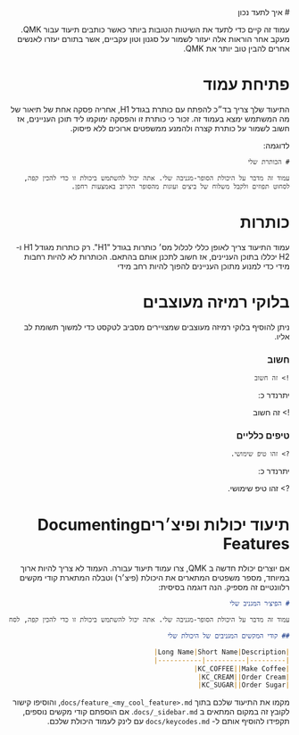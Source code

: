 <div dir="rtl" markdown="1">
# איך לתעד נכון

עמוד זה קיים כדי לתעד את השיטות הטובות ביותר כאשר כותבים תיעוד עבור QMK. מעקב אחר הוראות אלה יעזור לשמור על סגנון וטון עקביים, אשר בתורם יעזרו לאנשים אחרים להבין טוב יותר את QMK.

# פתיחת עמוד

התיעוד שלך צריך בד״כ להפתח עם כותרת בגודל H1, אחריה פסקה אחת של תיאור של מה המשתמש ימצא בעמוד זה.
זכור כי כותרת זו והפסקה ימוקמו ליד תוכן העניינים, אז חשוב לשמור על כותרת קצרה ולהמנע ממשפטים ארוכים ללא פיסוק.

לדוגמה:

```
# הכותרת שלי

עמוד זה מדבר על היכולת הסופר-מגניבה שלי. אתה יכול להשתמש ביכולת זו כדי להכין קפה, לסחוט תפוזים ולקבל משלוח של ביצים ועוגות מהסופר הקרוב באמצעות רחפן.
```

# כותרות

עמוד התיעוד צריך לאופן כללי לכלול מס׳ כותרות בגודל "H1". רק כותרות מגודל H1 ו- H2 יכללו בתוכן העניינים, אז חשוב לתכנן אותם בהתאם. הכותרות לא להיות רחבות מידי כדי למנוע מתוכן העניינים להפוך להיות רחב מידי

# בלוקי רמיזה מעוצבים

ניתן להוסיף בלוקי רמיזה מעוצבים שמצויירים מסביב לטקסט כדי למשוך תשומת לב אליו.

### חשוב

```
!> זה חשוב
```

יתרנדר כ:

!> זה חשוב

### טיפים כלליים

```
?> זהו טיפ שימושי.
```

יתרנדר כ:

?> זהו טיפ שימושי.


# תיעוד יכולות ופיצ׳ריםDocumenting Features

אם יוצרים יכולת חדשה ב QMK, צרו עמוד תיעוד עבורה. העמוד לא צריך להיות ארוך במיוחד, מספר משפטים המתארים את היכולת (פיצ׳ר) וטבלה המתארת קודי מקשים רלוונטיים זה מספיק. הנה דוגמה בסיסית:

```markdown
# הפיצ׳ר המגניב שלי

עמוד זה מדבר על היכולת הסופר-מגניבה שלי. אתה יכול להשתמש ביכולת זו כדי להכין קפה, לסחוט תפוזים ולקבל משלוח של ביצים ועוגות מהסופר הקרוב באמצעות רחפן.

## קודי המקשים המגניבים של היכולת שלי

|Long Name|Short Name|Description|
|---------|----------|-----------|
|KC_COFFEE||Make Coffee|
|KC_CREAM||Order Cream|
|KC_SUGAR||Order Sugar|
```

מקמו את התיעוד שלכם בתוך  `docs/feature_<my_cool_feature>.md`, והוסיפו קישור לקובץ זה במקום המתאים ב `docs/_sidebar.md`. אם הוספתם קודי מקשים נוספים, תקפידו להוסיף אותם ל-  `docs/keycodes.md` עם לינק לעמוד היכולת שלכם.
</div>